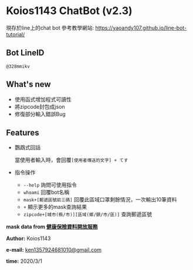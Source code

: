 # Koios1143 ChatBot (v2.3)
現存於line上的chat bot
參考教學網站: https://yaoandy107.github.io/line-bot-tutorial/

## Bot LineID
```
@328mmikv
```

## What's new
- 使用函式增加程式可讀性
- 將zipcode封包成json
- 修復部分輸入錯誤Bug

## Features
- 鸚鵡式回話

    當使用者輸入時，會回覆`[使用者傳送的文字] + てす`
- 指令操作
    - `--help` 詢問可使用指令
    - `whoami` 回覆bot名稱
    - `mask+[郵遞區號前三碼]` 回覆此區域口罩剩餘情況，一次輸出10筆資料
    - `+` 顯示更多的mask查詢結果
    - `zipcode+[城市(縣/市)][區域(鄉/鎮/市/區)]` 查詢郵遞區號

**mask data from [健康保險資料開放服務](https://data.nhi.gov.tw/Datasets/DatasetResource.aspx?rId=A21030000I-D50001-001)**

**Author:** Koios1143

**e-mail:** ken1357924681010@gmail.com

**time:** 2020/3/1

